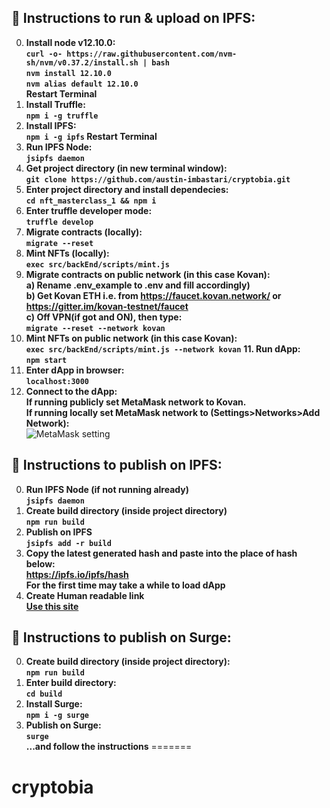 ## 📃 Instructions to run & upload on IPFS:
0. **Install node v12.10.0:**
</br>**```curl -o- https://raw.githubusercontent.com/nvm-sh/nvm/v0.37.2/install.sh | bash```
</br>```nvm install 12.10.0```
</br>```nvm alias default 12.10.0```
</br>  Restart Terminal**
1. **Install Truffle:**
</br>**```npm i -g truffle```**
2. **Install IPFS:**
</br>**```npm i -g ipfs```
Restart Terminal**
3. **Run IPFS Node:**
</br>**```jsipfs daemon```**
4. **Get project directory (in new terminal window):**
</br>**```git clone https://github.com/austin-imbastari/cryptobia.git```**
5. **Enter project directory and install dependecies:**
</br>**```cd nft_masterclass_1 && npm i```**
6. **Enter truffle developer mode:**
</br>**```truffle develop```**
7. **Migrate contracts (locally):**
</br>**```migrate --reset```**
8. **Mint NFTs (locally):**
</br>**```exec src/backEnd/scripts/mint.js```**
9. **Migrate contracts on public network (in this case Kovan):**
</br>**a) Rename .env_example to .env and fill accordingly)
</br>b) Get Kovan ETH i.e. from https://faucet.kovan.network/ or https://gitter.im/kovan-testnet/faucet
</br>c) Off VPN(if got and ON), then type:
</br>```migrate --reset --network kovan```**
10. **Mint NFTs on public network (in this case Kovan):**
</br>**```exec src/backEnd/scripts/mint.js --network kovan```**
**11. Run dApp:**
</br>**```npm start```**
12. **Enter dApp in browser:**
</br>**```localhost:3000```**
13. **Connect to the dApp:**
</br>**If running publicly set MetaMask network to Kovan.
</br>If running locally set MetaMask network to (Settings>Networks>Add Network):**
</br>![MetaMask setting](https://i.gyazo.com/b34e8bec896844352e70a7382e1f18d4.png)


## 📃 Instructions to publish on IPFS:
0. **Run IPFS Node (if not running already)**
</br>**```jsipfs daemon```**
1. **Create build directory (inside project directory)**
</br>**```npm run build```**
2. **Publish on IPFS**
</br>**```jsipfs add -r build```**
3. **Copy the latest generated hash and paste into the place of hash below:**
</br>**https://ipfs.io/ipfs/hash**
</br>**For the first time may take a while to load dApp**
4. **Create Human readable link**
</br>**[Use this site](https://bitly.com/)**

## 📃 Instructions to publish on Surge:
0. **Create build directory (inside project directory):**
</br>**```npm run build```**
1. **Enter build directory:**
</br>**```cd build```**
1. **Install Surge:**
</br>**```npm i -g surge```**
2. **Publish on Surge:**
</br>**```surge```**
</br>**...and follow the instructions**
=======
# cryptobia
